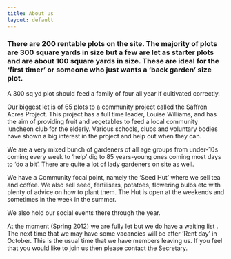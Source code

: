 ```yaml
---
title: About us
layout: default
---
```

### There are 200 rentable plots on the site. The majority of plots are 300 square yards in size but a few are let as starter plots and are about 100 square yards in size. These are ideal for the ‘first timer’ or someone who just wants a ‘back garden’ size plot.
 
A 300 sq yd plot should feed a family of four all year if cultivated correctly.
 
Our biggest let is of 65 plots to a community project called the Saffron Acres Project. This project has a full time leader, Louise Williams, and has the aim of providing fruit and vegetables to feed a local community luncheon club for the elderly. Various schools, clubs and voluntary bodies have shown a big interest in the project and help out when they can.
 
We are a very mixed bunch of gardeners of all age groups from under-10s coming every week to ‘help’ dig to 85 years-young ones coming most days to ‘do a bit’. There are quite a lot of lady gardeners on site as well.
 
We have a Community focal point, namely the ‘Seed Hut’ where we sell tea and coffee. We also sell seed, fertilisers, potatoes, flowering bulbs etc with plenty of advice on how to plant them. The Hut is open at the weekends and sometimes in the week in the summer.
 
We also hold our social events there through the year.
 
At the moment (Spring 2012) we are fully let but we do have a waiting list . The next time that we may have some vacancies will be after ‘Rent day’ in October. This is the usual time that we have members leaving us. If you feel that you would like to join us then please contact the Secretary.